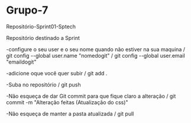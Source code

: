 # Grupo-7
Repositório-Sprint01-Sptech

Repositório destinado a Sprint 

-configure o seu user e o seu nome quando não estiver na sua maquina / git config --global user.name "nomedogit" / 
 git config --global user.email "emaildogit"
     
-adicione oque você quer subir / git add .
     
-Suba no repositório 
    / git push
    
-Não esqueça de dar Git commit para que fique claro a alteração 
/ git commit -m "Alteração feitas (Atualização do css)"
     
-Não esqueça de manter a pasta atualizada 
    / git pull 
     
